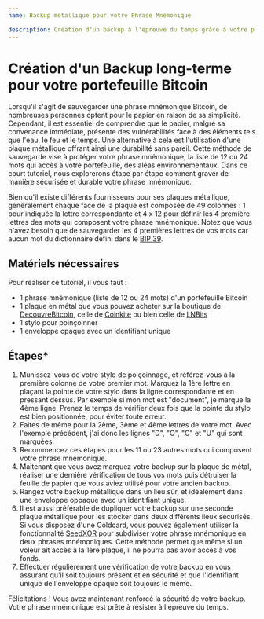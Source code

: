 ```yaml
---
name: Backup métallique pour votre Phrase Mnémonique

description: Création d'un backup à l'épreuve du temps grâce à votre plaque métallique
---
```


# Création d'un Backup long-terme pour votre portefeuille Bitcoin

Lorsqu'il s'agit de sauvegarder une phrase mnémonique Bitcoin, de nombreuses personnes optent pour le papier en raison de sa simplicité. Cependant, il est essentiel de comprendre que le papier, malgré sa convenance immédiate, présente des vulnérabilités face à des éléments tels que l'eau, le feu et le temps. Une alternative à cela est l'utilisation d'une plaque métallique offrant ainsi une durabilité sans pareil. Cette méthode de sauvegarde vise à protéger votre phrase mnémonique, la liste de 12 ou 24 mots qui accès à votre portefeuille, des aléas environnementaux. Dans ce court tutoriel, nous explorerons étape par étape comment graver de manière sécurisée et durable votre phrase mnémonique.

Bien qu'il existe différents fournisseurs pour ses plaques métallique, généralement chaque face de la plaque est composée de 49 colonnes : 1 pour indiquée la lettre correspondante et 4 x 12 pour définir les 4 première lettres des mots qui composent votre phrase mnémonique.
Notez que vous n'avez besoin que de sauvegarder les 4 premières lettres de vos mots car aucun mot du dictionnaire défini dans le [BIP 39](https://github.com/bitcoin/bips/blob/master/bip-0039.mediawiki).

## Matériels nécessaires

Pour réaliser ce tutoriel, il vous faut :

- 1 phrase mnémonique (liste de 12 ou 24 mots) d'un portefeuille Bitcoin
- 1 plaque en métal que vous pouvez acheter sur la boutique de [DecouvreBitcoin](https://shop.decouvrebitcoin.com/products/pack-backup-metal-classique), celle de [Coinkite](https://store.coinkite.com/store/seedplate) ou bien celle de [LNBits](https://shop.lnbits.com/product/metal-bitcoin-seed-phrase-backup-plate)
- 1 stylo pour poinçoinner
- 1 enveloppe opaque avec un identifiant unique

## Étapes\*

1. Munissez-vous de votre stylo de poiçoinnage, et référez-vous à la première colonne de votre premier mot. Marquez la 1ère lettre en plaçant la pointe de votre stylo dans la ligne correspondante et en pressant dessus. Par exemple si mon mot est "document", je marque la 4ème ligne. Prenez le temps de vérifier deux fois que la pointe du stylo est bien positionnée, pour éviter toute erreur.
2. Faites de même pour la 2ème, 3ème et 4ème lettres de votre mot. Avec l'exemple précédent, j'ai donc les lignes "D", "O", "C" et "U" qui sont marquées.
3. Recommencez ces étapes pour les 11 ou 23 autres mots qui composent votre phrase mnémonique.
4. Maitenant que vous avez marquez votre backup sur la plaque de métal, réaliser une dernière vérification de tous vos mots puis détruiser la feuille de papier que vous aviez utilisé pour votre ancien backup.
5. Rangez votre backup métallique dans un lieu sûr, et idéalement dans une enveloppe oppaque avec un identifiant unique.
6. Il est aussi préférable de dupliquer votre backup sur une seconde plaque métallique pour les stocker dans deux différents lieux sécurisés. Si vous disposez d'une Coldcard, vous pouvez également utiliser la fonctionnalité [SeedXOR](https://seedxor.com/) pour subdiviser votre phrase mnémonique en deux phrases mnémoniques. Cette méthode permet que même si un voleur ait accès à la 1ère plaque, il ne pourra pas avoir accès à vos fonds.
7. Effectuer régulièrement une vérification de votre backup en vous assurant qu'il soit toujours présent et en sécurité et que l'identifiant unique de l'enveloppe opaque soit toujours le même.

Félicitations ! Vous avez maintenant renforcé la sécurité de votre backup. Votre phrase mnémonique est prête à résister à l'épreuve du temps.
